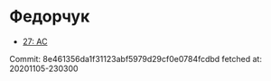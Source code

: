 # Федорчук
- [27: AC](27.md)

Commit: 8e461356da1f31123abf5979d29cf0e0784fcdbd
 fetched at: 20201105-230300
